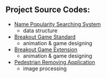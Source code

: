 ## Project Source Codes:
- [Name Popularity Searching System](https://github.com/dorinda721/MystanCode_projects/blob/main/name_popularity_searching_system/babygraphics.py)
  - data structure
- [Breakout Game Standard](link)
  - animation & game designing
- [Breakout Game Extension](link)
  - animation & game designing
- [Pedestrian Removing Application](link)
  - image processing 
